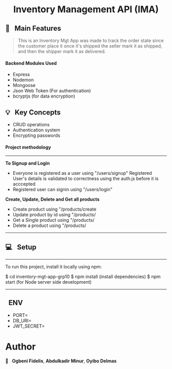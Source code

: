 <h1 align="center">  Inventory Management API (IMA)</h1>

## 🚩 &nbsp; Main Features

 > This is an Inventory Mgt App was made to track the order state since the customer place it
 > once it's shipped the seller mark it as shipped, and then the shipper mark it as delivered.

#### Backend Modules Used

 - Express
 - Nodemon
 - Mongoose
 - Json Web Token (For authentication)
 - bcryptjs (for data encryption)

## 💡 &nbsp; Key Concepts

 - CRUD operations
 - Authentication system
 - Encrypting passwords

#### Project methodology
***************************************************************************************************
**To Signup and Login**
  - Everyone is registered as a user using "/users/signup"
    Registered User's details is validated to correctness using the auth.js before it is acccepted
  - Registered user can signin using "/users/login"

**Create, Update, Delete and Get all products**
  - Create product using "/products/create
  - Update product by id using "/products/<userid>
  - Get a Single product using "/products/<userid>
  - Delete a product using "/products/<userid>
***************************************************************************************************

## 💻 &nbsp; Setup
**************************************************
To run this project, install it locally using npm:

$ cd inventory-mgt-app-grp10
$ npm install (install dependencies)
$ npm start (for Node server side development)
**************************************************

## &nbsp; ENV
 - PORT=
 - DB_URI=
 - JWT_SECRET=


# Author

👤 &nbsp; 
  **Ogbeni Fidelis**,
  **Abdulkadir Minur**,
  **Oyibo Delmas**
